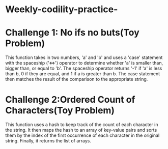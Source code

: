 # Weekly-codility-practice-
# Challenge 1: No ifs no buts(Toy Problem)
This function takes in two numbers, 'a' and 'b' and uses a 'case' statement with the spaceship ('<=>') operator to determine whether 'a' is smaller than, bigger than, or equal to 'b'.
The spaceship operator returns '-1' if 'a' is less than b, 0 if they are equal, and 1 if a is greater than b. The case statement then matches the result of the comparison to the appropriate string.
# Challenge 2:Ordered Count of Characters(Toy Problem)
This function uses a hash to keep track of the count of each character in the string. It then maps the hash to an array of key-value pairs and sorts them by the index of the first occurrence of each character in the original string. Finally, it returns the list of arrays.
